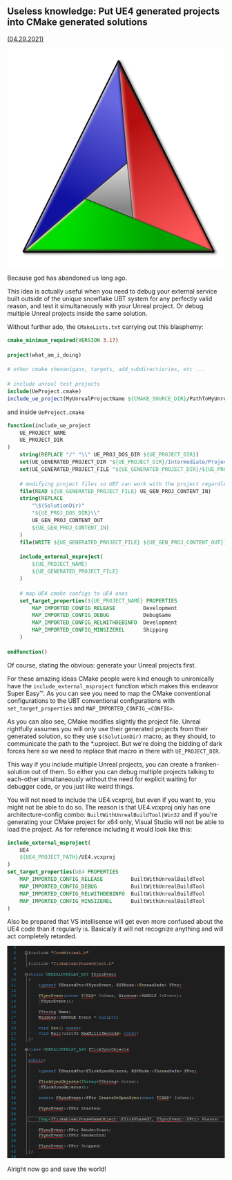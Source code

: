 ## Useless knowledge: Put UE4 generated projects into CMake generated solutions

[(04.29.2021)](/c/log/cmake-your-ue-project)

![md.parallax md.not-in-article](Cmake.svg)

Because god has abandoned us long ago.

This idea is actually useful when you need to debug your external service built outside of the unique snowflake UBT system for any perfectly valid reason, and test it simultaneously with your Unreal project. Or debug multiple Unreal projects inside the same solution.

Without further ado, the `CMakeLists.txt` carrying out this blasphemy:

```CMake
cmake_minimum_required(VERSION 3.17)

project(what_am_i_doing)

# other cmake shenanigans, targets, add_subdirectiories, etc ...

# include unreal test projects
include(UeProject.cmake)
include_ue_project(MyUnrealProjectName ${CMAKE_SOURCE_DIR}/PathToMyUnrealProject)
```

and inside `UeProject.cmake`

```CMake
function(include_ue_project
    UE_PROJECT_NAME
    UE_PROJECT_DIR
)
    string(REPLACE "/" "\\" UE_PROJ_DOS_DIR ${UE_PROJECT_DIR})
    set(UE_GENERATED_PROJECT_DIR "${UE_PROJECT_DIR}/Intermediate/ProjectFiles")
    set(UE_GENERATED_PROJECT_FILE "${UE_GENERATED_PROJECT_DIR}/${UE_PROJECT_NAME}.vcxproj")

    # modifying project files so UBT can work with the project regardless of where the solution file is
    file(READ ${UE_GENERATED_PROJECT_FILE} UE_GEN_PROJ_CONTENT_IN)
    string(REPLACE
        "\$(SolutionDir)"
        "${UE_PROJ_DOS_DIR}\\"
        UE_GEN_PROJ_CONTENT_OUT
        ${UE_GEN_PROJ_CONTENT_IN}
    )
    file(WRITE ${UE_GENERATED_PROJECT_FILE} ${UE_GEN_PROJ_CONTENT_OUT})

    include_external_msproject(
        ${UE_PROJECT_NAME}
        ${UE_GENERATED_PROJECT_FILE}
    )

    # map UE4 cmake configs to UE4 ones
    set_target_properties(${UE_PROJECT_NAME} PROPERTIES
        MAP_IMPORTED_CONFIG_RELEASE         Development
        MAP_IMPORTED_CONFIG_DEBUG           DebugGame
        MAP_IMPORTED_CONFIG_RELWITHDEBINFO  Development
        MAP_IMPORTED_CONFIG_MINSIZEREL      Shipping
    )

endfunction()
```

Of course, stating the obvious: generate your Unreal projects first.

For these amazing ideas CMake people were kind enough to unironically have the `include_external_msproject` function which makes this endeavor Super Easy™. As you can see you need to map the CMake conventional configurations to the UBT conventional configurations with `set_target_properties` and `MAP_IMPORTED_CONFIG_<CONFIG>`.

As you can also see, CMake modifies slightly the project file. Unreal rightfully assumes you will only use their generated projects from their generated solution, so they use `$(SolutionDir)` macro, as they should, to communicate the path to the \*.uproject. But we're doing the bidding of dark forces here so we need to replace that macro in there with `UE_PROJECT_DIR`.

This way if you include multiple Unreal projects, you can create a franken-solution out of them. So either you can debug multiple projects talking to each-other simultaneously without the need for explicit waiting for debugger code, or you just like weird things.

You will not need to include the UE4.vcxproj, but even if you want to, you might not be able to do so. The reason is that UE4.vcxproj only has one architecture-config combo: `BuiltWithUnrealBuildTool|Win32` and if you're generating your CMake project for x64 only, Visual Studio will not be able to load the project. As for reference including it would look like this:

```CMake
include_external_msproject(
    UE4
    ${UE4_PROJECT_PATH}/UE4.vcxproj
)
set_target_properties(UE4 PROPERTIES
    MAP_IMPORTED_CONFIG_RELEASE         BuiltWithUnrealBuildTool
    MAP_IMPORTED_CONFIG_DEBUG           BuiltWithUnrealBuildTool
    MAP_IMPORTED_CONFIG_RELWITHDEBINFO  BuiltWithUnrealBuildTool
    MAP_IMPORTED_CONFIG_MINSIZEREL      BuiltWithUnrealBuildTool
)
```

Also be prepared that VS intellisense will get even more confused about the UE4 code than it regularly is. Basically it will not recognize anything and will act completely retarded.

![md.expand](ue4-in-cmake-intellisense.png)

Alright now go and save the world!

<mdcomment />